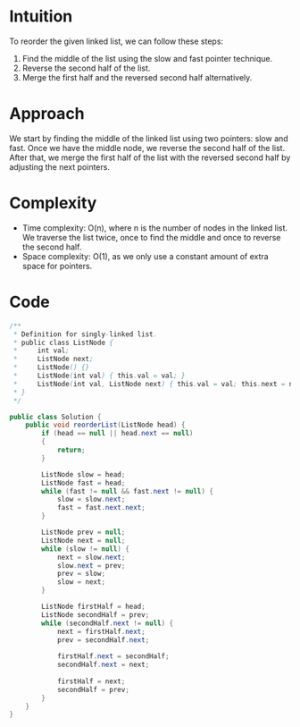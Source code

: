# Intuition
To reorder the given linked list, we can follow these steps:
1. Find the middle of the list using the slow and fast pointer technique.
2. Reverse the second half of the list.
3. Merge the first half and the reversed second half alternatively.

# Approach
We start by finding the middle of the linked list using two pointers: slow and fast. Once we have the middle node, we reverse the second half of the list. After that, we merge the first half of the list with the reversed second half by adjusting the next pointers.

# Complexity
- Time complexity: O(n), where n is the number of nodes in the linked list. We traverse the list twice, once to find the middle and once to reverse the second half.
- Space complexity: O(1), as we only use a constant amount of extra space for pointers.

# Code
```java
/**
 * Definition for singly-linked list.
 * public class ListNode {
 *     int val;
 *     ListNode next;
 *     ListNode() {}
 *     ListNode(int val) { this.val = val; }
 *     ListNode(int val, ListNode next) { this.val = val; this.next = next; }
 * }
 */

public class Solution {
    public void reorderList(ListNode head) {
        if (head == null || head.next == null) 
        {
            return;
        }    

        ListNode slow = head; 
        ListNode fast = head;
        while (fast != null && fast.next != null) {
            slow = slow.next;
            fast = fast.next.next;
        }

        ListNode prev = null;
        ListNode next = null;
        while (slow != null) {
            next = slow.next;
            slow.next = prev;
            prev = slow;
            slow = next;
        }

        ListNode firstHalf = head;
        ListNode secondHalf = prev; 
        while (secondHalf.next != null) {
            next = firstHalf.next;
            prev = secondHalf.next;
            
            firstHalf.next = secondHalf;
            secondHalf.next = next;
            
            firstHalf = next;
            secondHalf = prev;
        }
    }
}
